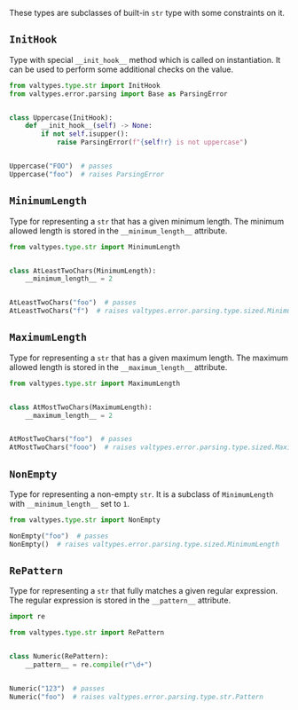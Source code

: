 These types are subclasses of built-in `str` type with some constraints on it.

## `InitHook`

Type with special `__init_hook__` method which is called on instantiation. It can be used to perform some additional checks on the value.

```python
from valtypes.type.str import InitHook
from valtypes.error.parsing import Base as ParsingError


class Uppercase(InitHook):
    def __init_hook__(self) -> None:
        if not self.isupper():
            raise ParsingError(f"{self!r} is not uppercase")


Uppercase("FOO")  # passes
Uppercase("foo")  # raises ParsingError
```

## `MinimumLength`

Type for representing a `str` that has a given minimum length. The minimum allowed length is stored in the `__minimum_length__` attribute.

```python
from valtypes.type.str import MinimumLength


class AtLeastTwoChars(MinimumLength):
    __minimum_length__ = 2


AtLeastTwoChars("foo")  # passes
AtLeastTwoChars("f")  # raises valtypes.error.parsing.type.sized.MinimumLength
```

## `MaximumLength`

Type for representing a `str` that has a given maximum length. The maximum allowed length is stored in the `__maximum_length__` attribute.

```python
from valtypes.type.str import MaximumLength


class AtMostTwoChars(MaximumLength):
    __maximum_length__ = 2


AtMostTwoChars("foo")  # passes
AtMostTwoChars("fooo")  # raises valtypes.error.parsing.type.sized.MaximumLength
```

## `NonEmpty`

Type for representing a non-empty `str`. It is a subclass of `MinimumLength` with `__minimum_length__` set to `1`.

```python
from valtypes.type.str import NonEmpty

NonEmpty("foo")  # passes
NonEmpty()  # raises valtypes.error.parsing.type.sized.MinimumLength
```

## `RePattern`

Type for representing a `str` that fully matches a given regular expression. The regular expression is stored in the `__pattern__` attribute.

```python
import re

from valtypes.type.str import RePattern


class Numeric(RePattern):
    __pattern__ = re.compile(r"\d+")


Numeric("123")  # passes
Numeric("foo")  # raises valtypes.error.parsing.type.str.Pattern
```
